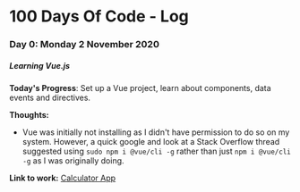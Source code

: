 # 100 Days Of Code - Log

### Day 0: Monday 2 November 2020
##### Learning Vue.js

**Today's Progress**: Set up a Vue project, learn about components, data events and directives.

**Thoughts:** 
- Vue was initially not installing as I didn't have permission to do so on my system. However, a quick google and look at a Stack Overflow thread suggested using `sudo npm i @vue/cli -g` rather than just `npm i @vue/cli -g` as I was originally doing.

**Link to work:** [Calculator App](http://www.example.com)


